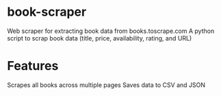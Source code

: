 # book-scraper
Web scraper for extracting book data from books.toscrape.com
A python script to scrap book data (title, price, availability, rating, and URL)

# Features
Scrapes all books across multiple pages
Saves data to CSV and JSON
